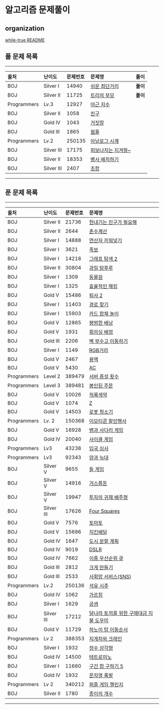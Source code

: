 # 알고리즘 문제풀이

## organization

[while-true README](https://github.com/SSAFY-while-true)

## 풀 문제 목록

---

|출처|난이도|문제번호|문제명|풀이|
|:---|:---|:---|:---|:---|
|BOJ|Silver I|14940|[쉬운 최단거리](https://www.acmicpc.net/problem/14940)|**풀이**|
|BOJ|Silver II|11725|[트리의 부모](https://www.acmicpc.net/problem/11725)|**풀이**|
|Programmers|Lv.3|12927|[야근 지수](https://school.programmers.co.kr/learn/courses/30/lessons/12927?language=python3)||
|BOJ|Silver II|1058|[친구](https://www.acmicpc.net/problem/1058)||
|BOJ|Gold IV|1043|[거짓말](https://www.acmicpc.net/problem/1043)||
|BOJ|Gold III|1865|[웜홀](https://www.acmicpc.net/problem/1865)||
|Programmers|Lv.2|250135|[아날로그 시계](https://school.programmers.co.kr/learn/courses/30/lessons/250135)||
|BOJ|Silver III|17175|[피보나치는 지겨웡~](https://www.acmicpc.net/problem/17175)||
|BOJ|Silver II|18353|[병사 배치하기](https://www.acmicpc.net/problem/18353)||
|BOJ|Silver III|2407|[조합](https://www.acmicpc.net/problem/2407)||

---

## 푼 문제 목록

---

|출처|난이도|문제번호|문제명|
|:---|:---|:---|:---|
|BOJ|Silver II|21736|[헌내기는 친구가 필요해](https://www.acmicpc.net/problem/21736)|
|BOJ|Silver II|2644|[촌수계산](https://www.acmicpc.net/problem/2644)|
|BOJ|Silver I|14888|[연산자 끼워넣기](https://www.acmicpc.net/problem/14888)|
|BOJ|Silver I|3621|[족보](https://www.acmicpc.net/problem/3621)|
|BOJ|Silver I|14218|[그래프 탐색 2](https://www.acmicpc.net/problem/14218)|
|BOJ|Silver II|30804|[과일 탕후루](https://www.acmicpc.net/problem/30804)|
|BOJ|Silver I|1309|[동물원](https://www.acmicpc.net/problem/1309)|
|BOJ|Silver I|1325|[효율적인 해킹](https://www.acmicpc.net/problem/1325)|
|BOJ|Gold V|15486|[퇴사 2](https://www.acmicpc.net/problem/15486)|
|BOJ|Silver I|11403|[경로 찾기](https://www.acmicpc.net/problem/11403)|
|BOJ|Silver I|15903|[카드 합체 놀이](https://www.acmicpc.net/problem/15903)|
|BOJ|Gold V|12865|[평범한 배낭](https://www.acmicpc.net/problem/12865)|
|BOJ|Gold V|1931|[회의실 배정](https://www.acmicpc.net/problem/1931)|
|BOJ|Gold III|2206|[벽 부수고 이동하기](https://www.acmicpc.net/problem/2206)|
|BOJ|Silver I|1149|[RGB거리](https://www.acmicpc.net/problem/1149)|
|BOJ|Gold V|2467|[용액](https://www.acmicpc.net/problem/2467)|
|BOJ|Gold V|5430|[AC](https://www.acmicpc.net/problem/5430)|
|Programmers|Level 2|389479|[서버 증설 횟수](https://school.programmers.co.kr/learn/courses/30/lessons/389479)|
|Programmers|Level 3|389481|[봉인된 주문](https://school.programmers.co.kr/learn/courses/30/lessons/389481)|
|BOJ|Gold V|10026|[적록색약](https://www.acmicpc.net/problem/10026)|
|BOJ|Gold V|1074|[Z](https://www.acmicpc.net/problem/1074)|
|BOJ|Gold V|14503|[로봇 청소기](https://www.acmicpc.net/problem/14503)|
|Programmers|Lv. 2 |150368|[이모티콘 할인행사](https://school.programmers.co.kr/learn/courses/30/lessons/150368)|
|BOJ|Gold V|16928|[뱀과 사다리 게임](https://www.acmicpc.net/problem/16928)|
|BOJ|Gold IV|20040|[사이클 게임](https://www.acmicpc.net/problem/20040)|
|Programmers|Lv3|43238|[입국 심사](https://school.programmers.co.kr/learn/courses/30/lessons/43238)|
|Programmers|Lv3|92343|[양과 늑대](https://school.programmers.co.kr/learn/courses/30/lessons/92343)|
|BOJ|Silver V|9655|[돌 게임](https://www.acmicpc.net/problem/9655)|
|BOJ|Silver V|14916|[거스름돈](https://www.acmicpc.net/problem/14916)|
|BOJ|Silver V|19947|[투자의 귀재 배주형](https://www.acmicpc.net/problem/19947)|
|BOJ|Silver III|17626|[Four Squares](https://www.acmicpc.net/problem/17626)|
|BOJ|Gold V|7576|[토마토](https://www.acmicpc.net/problem/7576)|
|BOJ|Gold V|15686|[치킨배달](https://www.acmicpc.net/problem/15686)|
|BOJ|Gold IV|1647|[도시 분할 계획](https://www.acmicpc.net/problem/1647)|
|BOJ|Gold IV|9019|[DSLR](https://www.acmicpc.net/problem/9019)|
|BOJ|Gold IV|7662|[이중 우선순위 큐](https://www.acmicpc.net/problem/7662)|
|BOJ|Gold III|2812|[크게 만들기](https://www.acmicpc.net/problem/2812)|
|BOJ|Gold III|2533|[사회망 서비스(SNS)](https://www.acmicpc.net/problem/2533)|
|Programmers|Lv.2|250136|[석유 시추](https://school.programmers.co.kr/learn/courses/30/lessons/250136)|
|BOJ|Gold IV|1062|[가르침](https://www.acmicpc.net/problem/1062)|
|BOJ|Silver I|1629|[곱셈](https://www.acmicpc.net/problem/1629)|
|BOJ|Silver III|17212|[달나라 토끼를 위한 구매대금 지불 도우미](https://www.acmicpc.net/problem/17212)|
|BOJ|Gold V|11729|[하노이 탑 이동순서](https://www.acmicpc.net/problem/11729)|
|Programmers|Lv 2|388353|[지게차와 크레인](https://school.programmers.co.kr/learn/courses/30/lessons/388353)|
|BOJ|Silver I|1932|[정수 삼각형](https://www.acmicpc.net/problem/1932)|
|BOJ|Gold IV|14500|[테트로미노](https://www.acmicpc.net/problem/14500)|
|BOJ|Silver I|11660|[구간 합 구하기 5](https://www.acmicpc.net/problem/11660)|
|BOJ|Gold IV|1932|[문자열 폭발](https://www.acmicpc.net/problem/9935)|
|Programmers|Lv 2|340212|[퍼즐 게임 챌린지](https://school.programmers.co.kr/learn/courses/30/lessons/340212)|
|BOJ|Silver II|1780|[종이의 개수](https://www.acmicpc.net/problem/1780)|

---
